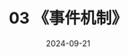 ---
title: "03 《事件机制》"
date: 2024-09-21
menu:
  main:
    identifier: "event"
    parent: "deskflow"
    name: "《 事件机制 》"
    weight: 3
---